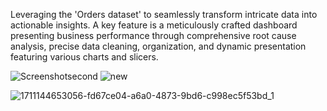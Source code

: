 Leveraging the 'Orders dataset' to seamlessly transform intricate data into actionable insights.
A key feature is a meticulously crafted dashboard presenting business performance through comprehensive root cause analysis,
precise data cleaning, organization, and dynamic presentation featuring various charts 
and slicers.

![Screenshotsecond](https://github.com/RadwaEsamiel/Business-Performance-Dashboard-/assets/151566696/bf4e0bb5-6d54-4e34-a2d7-1538570716ab)
![new](https://github.com/RadwaEsamiel/Business-Performance-Dashboard-/assets/151566696/ec036679-410b-4aa1-9dd7-f3bc3920aaa8)

![1711144653056-fd67ce04-a6a0-4873-9bd6-c998ec5f53bd_1](https://github.com/RadwaEsamiel/Business-Performance-Dashboard-/assets/151566696/e6bd87d3-3cee-4892-bfb9-06510686fb7f)
